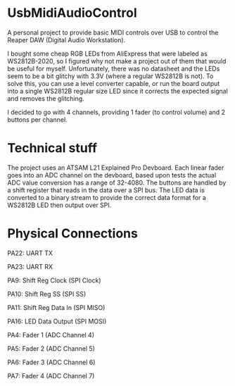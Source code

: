 # UsbMidiAudioControl
A personal project to provide basic MIDI controls over USB to control the Reaper DAW (Digital Audio Workstation).

I bought some cheap RGB LEDs from AliExpress that were labeled as WS2812B-2020, so I figured why not make a project out of them that would be useful for myself. Unfortunately, there was no datasheet and the LEDs seem to be a bit glitchy with 3.3V (where a regular WS2812B is not). To solve this, you can use a level converter capable, or run the board output into a single WS2812B regular size LED since it corrects the expected signal and removes the glitching.

I decided to go with 4 channels, providing 1 fader (to control volume) and 2 buttons per channel. 

# Technical stuff
The project uses an ATSAM L21 Explained Pro Devboard. Each linear fader goes into an ADC channel on the devboard, based upon tests the actual ADC value conversion has a range of 32-4080. The buttons are handled by a shift register that reads in the data over a SPI bus. The LED data is converted to a binary stream to provide the correct data format for a WS2812B LED then output over SPI.


# Physical Connections

PA22: UART TX

PA23: UART RX


PA9: Shift Reg Clock (SPI Clock)

PA10: Shift Reg SS (SPI SS)

PA11: Shift Reg Data In (SPI MISO)



PA16: LED Data Output (SPI MOSI)


PA4: Fader 1 (ADC Channel 4)

PA5: Fader 2 (ADC Channel 5)

PA6: Fader 3 (ADC Channel 6)

PA7: Fader 4 (ADC Channel 7)
